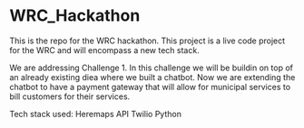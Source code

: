# WRC_Hackathon
This is the repo for the WRC hackathon. This project is a live code project for the WRC and will encompass a new tech stack.

We are addressing Challenge 1.
In this challenge we will be buildin on top of an already existing diea where we built a chatbot. Now we are extending the chatbot to have a payment gateway that will allow for municipal services to bill customers for their services.

Tech stack used:
Heremaps API
Twilio
Python
